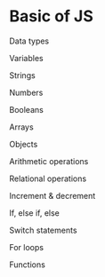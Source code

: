 # Basic of JS

Data types

Variables

Strings

Numbers

Booleans

Arrays

Objects

Arithmetic operations

Relational operations

Increment & decrement

If, else if, else

Switch statements

For loops

Functions

